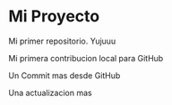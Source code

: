 ﻿# Mi Proyecto

Mi primer repositorio. Yujuuu

Mi primera contribucion local para GitHub


Un Commit mas desde GitHub


Una actualizacion mas
